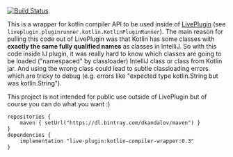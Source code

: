 [![Build Status](https://github.com/dkandalov/kotlin-compiler-wrapper/workflows/CI/badge.svg)](https://github.com/dkandalov/kotlin-compiler-wrapper/actions)

This is a wrapper for kotlin compiler API to be used inside of [LivePlugin](https://github.com/dkandalov/live-plugin) (see `liveplugin.pluginrunner.kotlin.KotlinPluginRunner`).
The main reason for pulling this code out of LivePlugin was that Kotlin has some classes 
with **exactly the same fully qualified names** as classes in IntelliJ.
So with this code inside IJ plugin, it was really hard to know which classes 
are going to be loaded ("namespaced" by classloader) IntelliJ class or class from Kotlin jar. 
And using the wrong class could lead to subtle classloading errors which are tricky to debug (e.g. errors like "expected type kotlin.String but was kotlin.String").

This project is not intended for public use outside of LivePlugin but of course you can do what you want :)

```
repositories {
    maven { setUrl("https://dl.bintray.com/dkandalov/maven") }
}
dependencies {
    implementation "live-plugin:kotlin-compiler-wrapper:0.3"
}
```